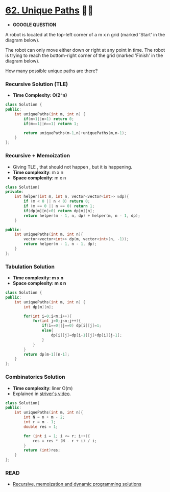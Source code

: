 # [62. Unique Paths](https://leetcode.com/problems/unique-paths/description/) 🌟🌟

-   **GOOGLE QUESTION**

A robot is located at the top-left corner of a m x n grid (marked 'Start' in the diagram below).

The robot can only move either down or right at any point in time. The robot is trying to reach the bottom-right corner of the grid (marked 'Finish' in the diagram below).

How many possible unique paths are there?

### Recursive Solution (TLE)

-   **Time Complexity: O(2^n)**

```cpp
class Solution {
public:
    int uniquePaths(int m, int n) {
        if(m<1||n<1) return 0;
        if(m==1||n==1) return 1;

        return uniquePaths(m-1,n)+uniquePaths(m,n-1);
    }
};
```

### Recursive + Memoization

-   Giving TLE , that should not happen , but it is happening.
-   **Time complexity**: m x n
-   **Space complexity**: m x n

```cpp
class Solution{
private:
    int helper(int m, int n, vector<vector<int>> &dp){
        if (m < 0 || n < 0) return 0;
        if (m == 0 || n == 0) return 1;
        if(dp[m][n]>0) return dp[m][n];
        return helper(m - 1, n, dp) + helper(m, n - 1, dp);
    }

public:
    int uniquePaths(int m, int n){
        vector<vector<int>> dp(m, vector<int>(n, -1));
        return helper(m - 1, n - 1, dp);
    }
};
```

### Tabulation Solution

-   **Time complexity: m x n**
-   **Space complexity: m x n**

```cpp
class Solution {
public:
    int uniquePaths(int m, int n) {
        int dp[m][n];

        for(int i=0;i<m;i++){
            for(int j=0;j<n;j++){
                if(i==0||j==0) dp[i][j]=1;
                else{
                    dp[i][j]=dp[i-1][j]+dp[i][j-1];
                }
            }
        }
        return dp[m-1][n-1];
    }
};
```

### Combinatorics Solution

-   **Time complexity**: liner O(m)
-   Explained in [striver's video](https://www.youtube.com/watch?v=t_f0nwwdg5o&t=23s).

```cpp
class Solution{
public:
    int uniquePaths(int m, int n){
        int N = n + m - 2;
        int r = m - 1;
        double res = 1;

        for (int i = 1; i <= r; i++){
            res = res * (N - r + i) / i;
        }
        return (int)res;
    }
};
```

### READ

-   [Recursive, memoization and dynamic programming solutions](https://leetcode.com/problems/unique-paths/discuss/182143/Recursive-memoization-and-dynamic-programming-solutions)
